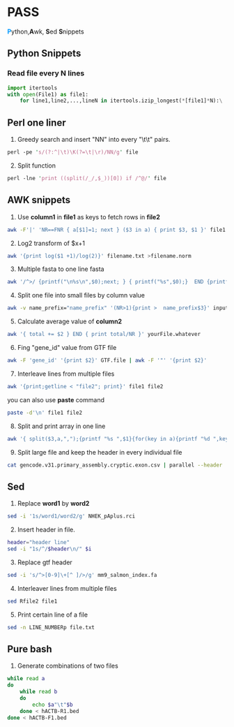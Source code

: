 # PASS
<font color=#0099ff>**P**</font>ython,**A**wk, **S**ed **S**nippets

## Python Snippets

### Read file every N lines

```python
import itertools
with open(File1) as file1:
	for line1,line2,...,lineN in itertools.izip_longest(*[file1]*N):\
```


## Perl one liner

1. Greedy search and insert "NN" into every "\t\t" pairs.

```perl
perl -pe 's/(?:^|\t)\K(?=\t|\r)/NN/g' file
```

2. Split function

```perl
perl -lne 'print ((split(/_/,$_))[0]) if /^@/' file
```

## AWK snippets

1. Use **column1** in **file1** as keys to fetch rows in **file2**

```bash
awk -F'|' 'NR==FNR { a[$1]=1; next } ($3 in a) { print $3, $1 }' file1 file2
```

2. Log2 transform of $x+1

```bash
awk '{print log($1 +1)/log(2)}' filename.txt >filename.norm
```

3. Multiple fasta to one line fasta

```bash
awk '/^>/ {printf("\n%s\n",$0);next; } { printf("%s",$0);}  END {printf("\n");}'
```

4. Split one file into small files by column value

```bash
awk -v name_prefix="name_prefix" '(NR>1){print >  name_prefix$3}' input_file
```

5. Calculate average value of **column2**

```bash
awk '{ total += $2 } END { print total/NR }' yourFile.whatever
```

6. Fing "gene_id" value from GTF file

```bash
awk -F 'gene_id' '{print $2}' GTF.file | awk -F '"' '{print $2}' 
```

7. Interleave lines from multiple files

```bash
awk '{print;getline < "file2"; print}' file1 file2
```

you can also use **paste** command

```bash
paste -d'\n' file1 file2
```

8. Split and print array in one line

```bash
awk '{ split($3,a,",");{printf "%s ",$1}{for(key in a){printf "%d ",key}};print "\r";next}' file
```

9. Split large file and keep the header in every individual file

```bash
cat gencode.v31.primary_assembly.cryptic.exon.csv | parallel --header : --pipe -N 10000 'cat > gencode.v31.primary_assembly.cryptic.exon.batch{#}.csv'
```


## Sed

1. Replace **word1** by **word2**

```bash
sed -i '1s/word1/word2/g' NHEK_pAplus.rci
```

2. Insert header in file.

```bash
header="header line"
sed -i "1s/^/$header\n/" $i
```

3. Replace gtf header

```bash
sed -i 's/^>[0-9]\+[^ ]/>/g' mm9_salmon_index.fa
```

4.	Interleaver lines from multiple files

```bash
sed Rfile2 file1
```

5. Print certain line of a file

```bash
sed -n LINE_NUMBERp file.txt
```
## Pure bash
1. Generate combinations of two files
```bash
while read a
do
    while read b
    do
        echo $a"\t"$b
    done < hACTB-R1.bed
done < hACTB-F1.bed
```
